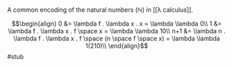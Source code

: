 A common encoding of the natural numbers ($\mathbb{N}$) in [[λ calculus]].

$$\begin{align}
0 &= \lambda f . \lambda x . x = \lambda \lambda 0\\
1 &= \lambda f . \lambda x . f \space x = \lambda \lambda 10\\
n+1 &= \lambda n . \lambda f . \lambda x . f \space (n \space f \space x) = \lambda \lambda 1(210)\\
\end{align}$$
#stub